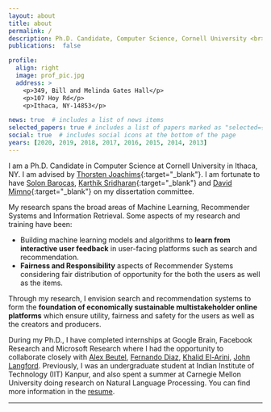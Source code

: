 ```yaml
---
layout: about
title: about
permalink: /
description: Ph.D. Candidate, Computer Science, Cornell University <br> <a href='/assets/pdf/Resume_AshudeepSingh.pdf'>R&eacute;sum&eacute;</a>           &middot;       <a href='/assets/pdf/CV_AshudeepSingh.pdf'>CV</a>
publications:  false

profile:
  align: right
  image: prof_pic.jpg
  address: >
    <p>349, Bill and Melinda Gates Hall</p>
    <p>107 Hoy Rd</p>
    <p>Ithaca, NY-14853</p>

news: true  # includes a list of news items
selected_papers: true # includes a list of papers marked as "selected={true}"
social: true  # includes social icons at the bottom of the page
years: [2020, 2019, 2018, 2017, 2016, 2015, 2014, 2013]
---
```

 I am a Ph.D. Candidate in Computer Science at Cornell University in Ithaca, NY. I am advised by [Thorsten Joachims](http://www.cs.cornell.edu/people/tj/){:target="\_blank"}. I am fortunate to have [Solon Barocas](http://solon.barocas.org/), [Karthik Sridharan](https://www.cs.cornell.edu/~sridharan/){:target="\_blank"} and [David Mimno](https://mimno.infosci.cornell.edu/){:target="\_blank"} on my dissertation committee. 

  My research spans the broad areas of Machine Learning, Recommender Systems and Information Retrieval. Some aspects of my research and training have been:
  * Building machine learning models and algorithms to **learn from interactive user feedback** in user-facing platforms such as search and recommendation.
  * **Fairness and Responsibility** aspects of Recommender Systems considering fair distribution of opportunity for the both the users as well as the items. 
  
  Through my research, I envision search and recommendation systems to form the **foundation of economically sustainable multistakeholder online platforms** which ensure utility, fairness and safety for the users as well as the creators and producers.

  During my Ph.D., I have completed internships at Google Brain, Facebook Research and Microsoft Research where I had the opportunity to collaborate closely with [Alex Beutel](http://alexbeutel.com/), [Fernando Diaz](https://fernando.diaz.nyc/), [Khalid El-Arini](http://www.khalidelarini.com/), [John Langford](https://www.microsoft.com/en-us/research/people/jcl/). Previously, I was an undergraduate student at Indian Institute of Technology (IIT) Kanpur, and also spent a summer at Carnegie Mellon University doing research on Natural Language Processing. You can find more information in the [resume](/assets/pdf/Resume_Ashudeep.pdf/).

---

